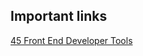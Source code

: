## Important links 

[45 Front End Developer Tools](https://levelup.gitconnected.com/45-front-end-developer-tools-e496b9c3503)
